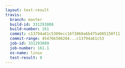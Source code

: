 ```yaml
---
layout: test-result
travis:
  branch: master
  build-id: 331293808
  build-number: 161
  commit: c13794a61c5309ecc16f3060a6b475a005150f11
  commit-range: 45476b508204...c13794a61c53
  job-id: 331293809
  job-number: 161.1
  os-name: linux
  test-result: 0
---
```

